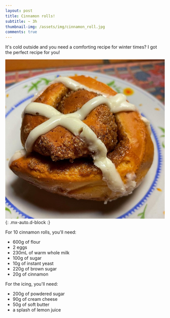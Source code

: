 ```yaml
---
layout: post
title: Cinnamon rolls!
subtitle: ~ 3h
thumbnail-img: /assets/img/cinnamon_roll.jpg
comments: true
---
```


It's cold outside and you need a comforting recipe for winter times? I got the perfect recipe for you!

![Cinnamon rolls](/assets/img/cinnamon_roll.jpg){: .mx-auto.d-block :}

For 10 cinnamon rolls, you'll need:

- 600g of flour
- 2 eggs
- 230mL of warm whole milk
- 100g of sugar
- 10g of instant yeast
- 220g of brown sugar
- 20g of cinnamon

For the icing, you'll need:

- 200g of powdered sugar
- 90g of cream cheese
- 50g of soft butter
- a splash of lemon juice

<div style="text-align: justify">
<p> </p>
</div>
